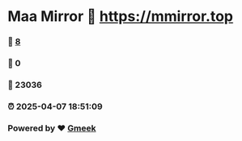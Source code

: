 # Maa Mirror :link: https://mmirror.top 
### :page_facing_up: [8](https://mmirror.top/tag.html) 
### :speech_balloon: 0 
### :hibiscus: 23036 
### :alarm_clock: 2025-04-07 18:51:09 
### Powered by :heart: [Gmeek](https://github.com/Meekdai/Gmeek)
